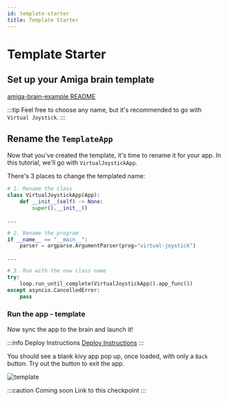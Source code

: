 ```yaml
---
id: template-starter
title: Template Starter
---
```

# Template Starter


## Set up your Amiga brain template

[amiga-brain-example README](https://github.com/farm-ng/amiga-brain-example#readme)

:::tip
Feel free to choose any name, but it's recommended to go with `Virtual Joystick`.
:::

## Rename the `TemplateApp`

Now that you've created the template, it's time to rename it for your app.
In this tutorial, we'll go with `VirtualJoystickApp`.

There's 3 places to change the templated name:
```Python
# 1. Rename the class
class VirtualJoystickApp(App):
    def __init__(self) -> None:
        super().__init__()

...

# 2. Rename the program
if __name__ == "__main__":
    parser = argparse.ArgumentParser(prog="virtual-joystick")

...

# 3. Run with the new class name
try:
    loop.run_until_complete(VirtualJoystickApp().app_func())
except asyncio.CancelledError:
    pass
```

### Run the app - template

Now sync the app to the brain and launch it!

:::info Deploy Instructions
[Deploy Instructions](../../brain/custom-applications.md)
:::

You should see a blank kivy app pop up, once loaded, with only a `Back` button.
Try out the button to exit the app.

![template](https://user-images.githubusercontent.com/53625197/200450581-7c93eb1f-3aa2-49f5-9c52-51e8b051c76e.png)


:::caution Coming soon
Link to this checkpoint
:::
